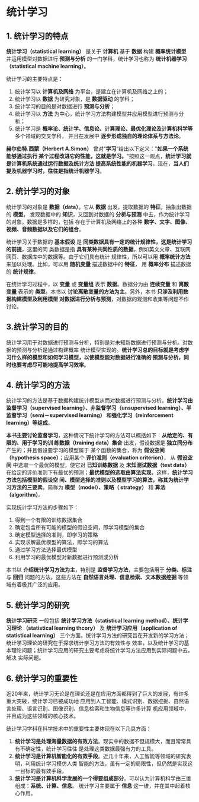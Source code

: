 统计学习
================================================================================
## 1. 统计学习的特点
**统计学习（statistical learning）** 是关于 **计算机** 基于 **数据** 构建 **概率统计模型**
并运用模型对数据进行 **预测与分析** 的一门学科，统计学习也称为 **统计机器学习（statistical
machine learning）**。

统计学习的主要特点是：
1. 统计学习以 **计算机及网络** 为平台，是建立在计算机及网络之上的；
2. 统计学习以 **数据** 为研究对象，是 **数据驱动** 的学科；
3. 统计学习的目的是对数据进行 **预测与分析**；
4. 统计学习以 **方法** 为中心，统计学习方法构建模型并应用模型进行预测与分析；
5. 统计学习是 **概率论、统计学、信息论、计算理论、最优化理论及计算机科学等** 多个领域的交叉学科，
并且在发展中 **逐步形成独自的理论体系与方法论**。

**赫尔伯特.西蒙（Herbert A.Simon）** 曾对“**学习**”给出以下定义："**如果一个系统能够通过执行
某个过程改进它的性能，这就是学习。**"按照这一观点，**统计学习就是计算机系统通过运行数据及统计方法
提高系统性能的机器学习**。现在，**当人们提及机器学习时，往往是指统计机器学习**。

## 2. 统计学习的对象
统计学习的对象是 **数据（data）**。它从 **数据** 出发，提取数据的 **特征**，抽象出数据的 **模型**，
发现数据中的 **知识**，又回到对数据的 **分析与预测** 中去，作为统计学习的对象，数据是多样的，包括
存在于计算机及网络上的各种 **数字、文字、图像、视频、音频数据以及它们的组合**。

统计学习关于数据的 **基本假设** 是 **同类数据具有一定的统计规律性，这是统计学习的前提**，这里的同
类数据是指 **具有某种共同性质的数据**，例如英文文章、互联网网页、数据库中的数据等。由于它们具有统计
规律性，所以可以用 **概率统计方法** 来加以处理。比如，可以用 **随机变量** 描述数据中的 **特征**，
用 **概率分布** 描述数据的 **统计规律**。

在统计学习过程中，以 **变量** 或 **变量组** 表示 **数据**。数据分为由 **连续变量** 和 **离散变量**
表示的 **类型**。本书以 **讨论离散变量的方法为主**。另外，本书 **只涉及利用数据构建模型及利用模型
对数据进行分析与预测**，对数据的观测和收集等问题不作讨论。

## 3.统计学习的目的
统计学习用于对数据进行预测与分析，特别是对未知新数据进行预测与分析。对数据的预测与分析是通过构建概率
统计模型实现的。**统计学习总的目标就是考虑学习什么样的模型和如何学习模型，以使模型能对数据进行准确的
预测与分析，同时也要考虑尽可能地提高学习效率**。

## 4. 统计学习的方法
统计学习的方法是基于数据构建统计模型从而对数据进行预测与分析。**统计学习由监督学习（supervised
learning）、非监督学习（unsupervised learning）、半监督学习（semi－supervised learning）
和强化学习（reinforcement learning）等组成**。

**本书主要讨论监督学习**，这种情况下统计学习的方法可以概括如下：**从给定的、有限的、用于学习的训
练数据（training data）集合** 出发，假设数据是 **独立同分布** 产生的；并且假设要学习的模型属于
某个函数的集合，称为 **假设空间（hypothesis space）**；应用某个 **评价准则（evaluation criterion）**，
从 **假设空间** 中选取一个最优的模型，使它对 **已知训练数据** 及 **未知测试数据（test data）**
在给定的评价准则下有最优的预测；**最优模型的选取由算法实现**，这样，**统计学习方法包括模型的假设空
间、模型选择的准则以及模型学习的算法，称其为统计学习方法的三要素**，简称为 **模型（model）、策略（
strategy）** 和 **算法（algorithm）**。

实现统计学习方法的步骤如下：
1. 得到一个有限的训练数据集合
2. 确定包含所有可能的模型的假设空间，即学习模型的集合
3. 确定模型选择的准则，即学习的策略
4. 实现求解最优模型的算法，即学习的算法
5. 通过学习方法选择最优模型
6. 利用学习的最优模型对新数据进行预测或分析

本书以 **介绍统计学习方法为主**，特别是 **监督学习方法**，主要包括用于 **分类、标注** 与 **回归**
问题的方法。这些方法在 **自然语言处理、信息检索、文本数据挖掘** 等领域有着极其广泛的应用。

## 5. 统计学习的研究
**统计学习研究** 一般包括 **统计学习方法（statistical learning method）、统计学习理论
（statistical learning thcory）** 及 **统计学习应用（application of statistical learning）**
三个方面。统计学习方法的研究旨在开发新的学习方法；统计学习理论的研究在于探求统计学习方法的有效性与
效率，以及统计学习的基本理论问题；统计学习应用的研究主要考虑将统计学习方法应用到实际问题中去，解决
实际问题。

## 6. 统计学习的重要性
近20年来，统计学习无论是在理论还是在应用方面都得到了巨大的发展，有许多重大突破，统计学习已被成功地
应用到人工智能、模式识别、数据挖掘、自然语言处理、语言识别、图像识别、信息检索和生物信息等许多计算
机应用领域中，并且成为这些领域的核心技术。

统计学习学科在科学技术中的重要性主要体现在以下几具方面：
1. **统计学习是处理海量数据的有效方法**。现实中的数据不但规模大，而且常常具有不确定性，统计学习往往
是处理这类数据最强有力的工具。
2. **统计学习是计算机智能化的有效手段**。近几十年来，人工智能等领域的研究表明，利用统计学习模仿人类
智能的方法，虽有一定的局限性，但仍然是实现这一目标的最有效手段。
3. **统计学习是计算机科学发展的一个得要组成部分**。可以认为计算机科学由三维组成：**系统、计算、信息**。
统计学习主要属于 **信息** 这一维，并在其中起着核心作用。
